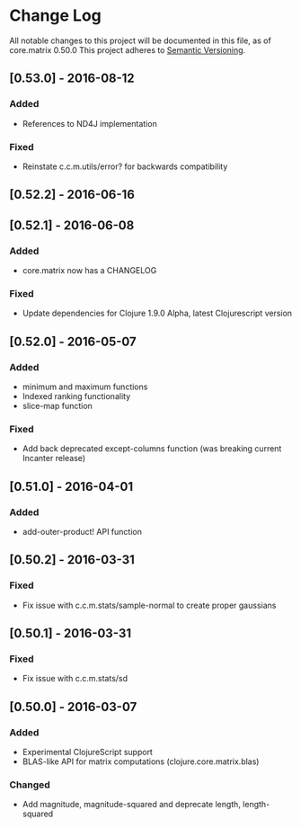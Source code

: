 # Change Log
All notable changes to this project will be documented in this file, as of core.matrix 0.50.0
This project adheres to [Semantic Versioning](http://semver.org/).

## [0.53.0] - 2016-08-12
### Added
- References to ND4J implementation
### Fixed
- Reinstate c.c.m.utils/error? for backwards compatibility

## [0.52.2] - 2016-06-16

## [0.52.1] - 2016-06-08
### Added
- core.matrix now has a CHANGELOG

### Fixed
- Update dependencies for Clojure 1.9.0 Alpha, latest Clojurescript version

## [0.52.0] - 2016-05-07
### Added
- minimum and maximum functions
- Indexed ranking functionality
- slice-map function

### Fixed
- Add back deprecated except-columns function (was breaking current Incanter release)

## [0.51.0] - 2016-04-01
### Added
- add-outer-product! API function

## [0.50.2] - 2016-03-31
### Fixed
- Fix issue with c.c.m.stats/sample-normal to create proper gaussians

## [0.50.1] - 2016-03-31
### Fixed
- Fix issue with c.c.m.stats/sd

## [0.50.0] - 2016-03-07
### Added
- Experimental ClojureScript support
- BLAS-like API for matrix computations (clojure.core.matrix.blas)

### Changed
- Add magnitude, magnitude-squared and deprecate length, length-squared

